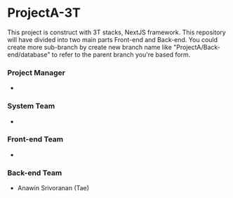 # ProjectA-3T

This project is construct with 3T stacks, NextJS framework. This repository will have divided into two main parts Front-end and Back-end. You could create more sub-branch by create new branch name like "ProjectA/Back-end/database" to refer to the parent branch you're based form.

### Project Manager

-

### System Team

-

### Front-end Team

-

### Back-end Team

- Anawin Srivoranan (Tae)
